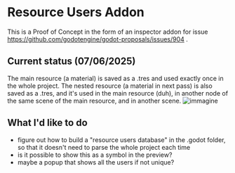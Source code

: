 # Resource Users Addon
This is a Proof of Concept in the form of an inspector addon for issue https://github.com/godotengine/godot-proposals/issues/904 .

## Current status (07/06/2025)
The main resource (a material) is saved as a .tres and used exactly once in the whole project. The nested resource (a material in next pass) is also saved as a .tres, and it's used in the main resource (duh), in another node of the same scene of the main resource, and in another scene.
![immagine](https://github.com/user-attachments/assets/764d09d1-25b8-4e2a-b1a0-660dd9242422)

## What I'd like to do
- figure out how to build a "resource users database" in the .godot folder, so that it doesn't need to parse the whole project each time
- is it possible to show this as a symbol in the preview?
- maybe a popup that shows all the users if not unique? 


